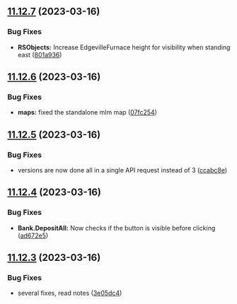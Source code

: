 ## [11.12.7](https://github.com/Torwent/WaspLib/compare/v11.12.6...v11.12.7) (2023-03-16)


### Bug Fixes

* **RSObjects:** Increase EdgevilleFurnace height for visibility when standing east ([801a936](https://github.com/Torwent/WaspLib/commit/801a9361f8a6dca2ed3dda1be98587bbf7f154f1))



## [11.12.6](https://github.com/Torwent/WaspLib/compare/v11.12.5...v11.12.6) (2023-03-16)


### Bug Fixes

* **maps:** fixed the standalone mlm map ([07fc254](https://github.com/Torwent/WaspLib/commit/07fc2543d160f1c0f2a814ab1517cbdffbb624f1))



## [11.12.5](https://github.com/Torwent/WaspLib/compare/v11.12.4...v11.12.5) (2023-03-16)


### Bug Fixes

* versions are now done all in a single API request instead of 3 ([ccabc8e](https://github.com/Torwent/WaspLib/commit/ccabc8e7e238fdc67fb155e3a9ab5c9b984baeb8))



## [11.12.4](https://github.com/Torwent/WaspLib/compare/v11.12.3...v11.12.4) (2023-03-16)


### Bug Fixes

* **Bank.DepositAll:** Now checks if the button is visible before clicking ([ad672e5](https://github.com/Torwent/WaspLib/commit/ad672e5ad7a256a469fc908c7103d1285eb45e89))



## [11.12.3](https://github.com/Torwent/WaspLib/compare/v11.12.2...v11.12.3) (2023-03-16)


### Bug Fixes

* several fixes, read notes ([3e05dc4](https://github.com/Torwent/WaspLib/commit/3e05dc441e930caafec693d0e29819260ffe13d6))



